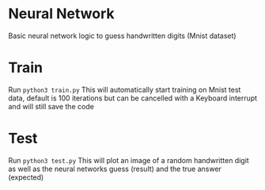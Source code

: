 # Neural Network
Basic neural network logic to guess handwritten digits (Mnist dataset)

# Train
Run `python3 train.py`
This will automatically start training on Mnist test data, default is 100 iterations but can be cancelled with a Keyboard interrupt and will still save the code

# Test
Run `python3 test.py`
This will plot an image of a random handwritten digit as well as the neural networks guess (result) and the true answer (expected)
